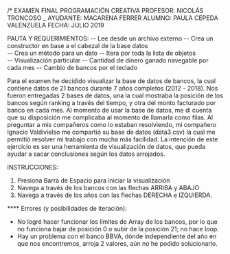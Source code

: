 /* 
EXAMEN FINAL PROGRAMACIÓN CREATIVA
PROFESOR: NICOLÁS TRONCOSO _ AYUDANTE: MACARENA FERRER
ALUMNO: PAULA CEPEDA VALENZUELA
FECHA: JULIO 2019


 PAUTA Y REQUERIMIENTOS:
    -- Lee desde un archivo externo
    -- Crea un constructor en base a el cabezal de la base datos      
    -- Crea un método para un dato
    -- Itera por toda la lista de objetos       
    -- Visualización particular
    -- Cantidad de dinero ganado navegable por cada mes
    -- Cambio de bancos por el teclado
       
Para el examen he decidido visualizar la base de datos de bancos, la cual contiene datos de 21 bancos durante 7 años completos (2012 - 2018). Nos fueron entregadas 2 bases de datos, una la cual mostraba la posición de los bancos según ranking a través del tiempo, y otra del monto facturado por banco en cada mes.
Al momento de usar la base de datos, me di cuenta que su disposición me complicaba al momento de llamarla como filas. Al preguntar a mis compañeros como lo estaban resolviendo, mi compañero Ignacio Valdivielso me compartió su base de datos (data3.csv) la cual me permitió resolver mi trabajo con mucha más facilidad.
La intención de este ejercicio es ser una herramienta de visualización de datos, que pueda ayudar a sacar conclusiones según los datos arrojados. 

INSTRUCCIONES:
1. Presiona Barra de Espacio para iniciar la visualización
2. Navega a través de los bancos con las flechas ARRIBA y ABAJO
3. Navega a través de los años con las flechas DERECHA e IZQUIERDA.

**** Errores (y posibilidades de iteración): 
- No logré hacer funcionar los límites de Array de los bancos, por lo que no funciona bajar de posición 0 o subir de la posición 21; no hace loop. 
- Hay un problema con el banco BBVA, dónde independiente del año en que nos encontremos, arroja 2 valores, aún no he podido solucionarlo.  
 
 